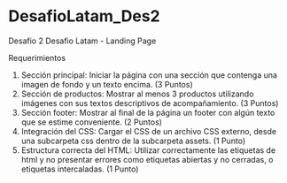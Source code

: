 # DesafioLatam_Des2
Desafio 2 Desafio Latam - Landing Page

Requerimientos
1. Sección principal: Iniciar la página con una sección que contenga una imagen de fondo y un texto encima.
(3 Puntos)
2. Sección de productos: Mostrar al menos 3 productos utilizando imágenes con sus textos descriptivos de acompañamiento.
(3 Puntos)
3. Sección footer: Mostrar al final de la página un footer con algún texto que se estime conveniente.
(2 Puntos)
4. Integración del CSS: Cargar el CSS de un archivo CSS externo, desde una subcarpeta css dentro de la subcarpeta assets.
(1 Punto)
5. Estructura correcta del HTML: Utilizar correctamente las etiquetas de html y no
presentar errores como etiquetas abiertas y no cerradas, o etiquetas intercaladas.
(1 Punto)